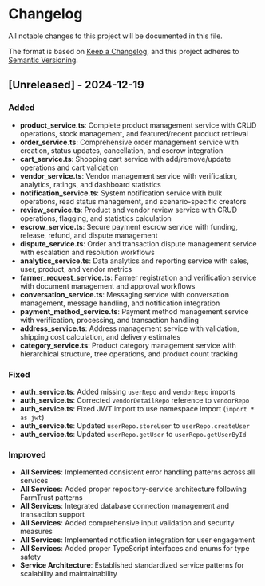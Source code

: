 # Changelog

All notable changes to this project will be documented in this file.

The format is based on [Keep a Changelog](https://keepachangelog.com/en/1.0.0/),
and this project adheres to [Semantic Versioning](https://semver.org/spec/v2.0.0.html).

## [Unreleased] - 2024-12-19

### Added
- **product_service.ts**: Complete product management service with CRUD operations, stock management, and featured/recent product retrieval
- **order_service.ts**: Comprehensive order management service with creation, status updates, cancellation, and escrow integration
- **cart_service.ts**: Shopping cart service with add/remove/update operations and cart validation
- **vendor_service.ts**: Vendor management service with verification, analytics, ratings, and dashboard statistics
- **notification_service.ts**: System notification service with bulk operations, read status management, and scenario-specific creators
- **review_service.ts**: Product and vendor review service with CRUD operations, flagging, and statistics calculation
- **escrow_service.ts**: Secure payment escrow service with funding, release, refund, and dispute management
- **dispute_service.ts**: Order and transaction dispute management service with escalation and resolution workflows
- **analytics_service.ts**: Data analytics and reporting service with sales, user, product, and vendor metrics
- **farmer_request_service.ts**: Farmer registration and verification service with document management and approval workflows
- **conversation_service.ts**: Messaging service with conversation management, message handling, and notification integration
- **payment_method_service.ts**: Payment method management service with verification, processing, and transaction handling
- **address_service.ts**: Address management service with validation, shipping cost calculation, and delivery estimates
- **category_service.ts**: Product category management service with hierarchical structure, tree operations, and product count tracking

### Fixed
- **auth_service.ts**: Added missing `userRepo` and `vendorRepo` imports
- **auth_service.ts**: Corrected `vendorDetailRepo` reference to `vendorRepo`
- **auth_service.ts**: Fixed JWT import to use namespace import (`import * as jwt`)
- **auth_service.ts**: Updated `userRepo.storeUser` to `userRepo.createUser`
- **auth_service.ts**: Updated `userRepo.getUser` to `userRepo.getUserById`

### Improved
- **All Services**: Implemented consistent error handling patterns across all services
- **All Services**: Added proper repository-service architecture following FarmTrust patterns
- **All Services**: Integrated database connection management and transaction support
- **All Services**: Added comprehensive input validation and security measures
- **All Services**: Implemented notification integration for user engagement
- **All Services**: Added proper TypeScript interfaces and enums for type safety
- **Service Architecture**: Established standardized service patterns for scalability and maintainability